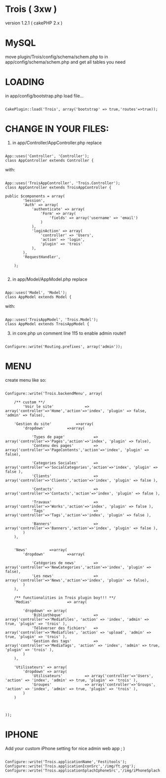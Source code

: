 Trois ( 3xw )
=====================
version 1.2.1 ( cakePHP 2.x )


MySQL
======================
move plugin/Trois/config/schema/schem.php to
in app/config/schema/schem.php and get all tables you need


LOADING
======================
in app/config/bootstrap.php load file...

<pre><code>
CakePlugin::load('Trois', array('bootstrap' => true,'routes'=>true));
</code></pre>


CHANGE IN YOUR FILES:
======================
1) in app/Controller/AppController.php replace

<pre><code>
App::uses('Controller', 'Controller');
class AppController extends Controller {
</code></pre>

with:

<pre><code>
App::uses('TroisAppController', 'Trois.Controller');
class AppController extends TroisAppController {

public $components = array(
        'Session',
        'Auth' => array(
            'authenticate' => array(
                'Form' => array(
                    'fields' => array('username' => 'email')
                )
            ),
            'loginAction' => array(
                'controller' => 'Users',
                'action' => 'login',
                'plugin' => 'trois'
            ),
        ),
        'RequestHandler',
        
    );

</code></pre>

2) in app/Model/AppModel.php  replace

<pre><code>
App::uses('Model', 'Model');
class AppModel extends Model {
</code></pre>

with:

<pre><code>
App::uses('TroisAppModel', 'Trois.Model');
class AppModel extends TroisAppModel {
</code></pre>

3) in core.php un comment line 115 to enable admin route!!

<pre><code>
Configure::write('Routing.prefixes', array('admin'));
</code></pre>

MENU
======================
create menu like so:

<pre><code>
Configure::write('Trois.backendMenu', array(
	
	/** custom **/
        'Voir le site'				=> array('controller'=>'Home','action'=>'index', 'plugin' => false, 'admin' => false),
	
	'Gestion du site'			=>array(		
		'dropdown'			=>array(	
			
			'Types de page'				=> array('controller'=>'Pages','action'=>'index', 'plugin' => false),
			'Contenu des pages'			=> array('controller'=>'PageContents','action'=>'index', 'plugin' => false),
			
			'Categories Sociales'		=> array('controller'=>'SocialCategories','action'=>'index', 'plugin' => false ),
			'Clients'					=> array('controller'=>'Clients','action'=>'index', 'plugin' => false ),
			
			'Contacts'					=> array('controller'=>'Contacts','action'=>'index', 'plugin' => false ),
			
			'Travaux'					=> array('controller'=>'Works','action'=>'index', 'plugin' => false ),
			'Tags'						=> array('controller'=>'Tags','action'=>'index', 'plugin' => false ),
			
			'Banners'					=> array('controller'=>'Banners','action'=>'index', 'plugin' => false ),
		)
	),
	
	
	'News'			=>array(		
		'dropdown'			=>array(	
			
			'Catégories de news'		=> array('controller'=>'NewCategories','action'=>'index', 'plugin' => false),
			'Les news'					=> array('controller'=>'News','action'=>'index', 'plugin' => false),
		)
	),
	
	/** functionalities in Trois plugin boy!!! **/
	'Medias'				=> array(
		
		'dropdown' => array(
			'Bibliothèque'				=> array('controller'=>'Mediafiles', 'action' => 'index', 'admin' => true, 'plugin' => 'trois' ),
			'Téléverser des fichiers'	=> array('controller'=>'Mediafiles', 'action' => 'upload', 'admin' => true, 'plugin' => 'trois' ),
			'Gestion des tags'			=> array('controller'=>'MediaTags', 'action' => 'index', 'admin' => true, 'plugin' => 'trois' ),
		)
	),
	
	'Utilisateurs' => array(
		'dropdown' => array(
			'Utilisateurs'			=> array('controller'=>'Users', 'action' => 'index', 'admin' => true, 'plugin' => 'trois' ),
			'Groupes'				=> array('controller'=>'Groups', 'action' => 'index', 'admin' => true, 'plugin' => 'trois' ),
		)
	)
	
	
	
));
</code></pre>

IPHONE
======================
Add your custom iPhone setting for nice admin web app ; )

<pre><code>
Configure::write('Trois.applicationName','Festitools');
Configure::write('Trois.applicationIconSrc','/img/ft.png');
Configure::write('Trois.applicationSplachIphoneSrc','/img/iPhoneSplach.png');
</code></pre>